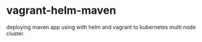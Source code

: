# vagrant-helm-maven
deploying maven app using with helm and vagrant to kubernetes multi node cluster.
